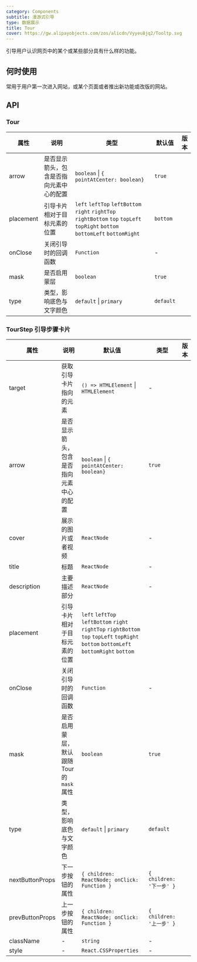 ```yaml
---
category: Components
subtitle: 漫游式引导
type: 数据展示
title: Tour
cover: https://gw.alipayobjects.com/zos/alicdn/Vyyeu8jq2/Tooltp.svg
---
```


引导用户认识网页中的某个或某些部分具有什么样的功能。

## 何时使用

常用于用户第一次进入网站，或某个页面或者推出新功能或改版的网站。

## API

### Tour

| 属性 | 说明 | 类型 | 默认值 | 版本 |
| --- | --- | --- | --- | --- |
| arrow | 是否显示箭头，包含是否指向元素中心的配置 | `boolean` \| `{ pointAtCenter: boolean}` | `true` |  |
| placement | 引导卡片相对于目标元素的位置 | `left` `leftTop` `leftBottom` `right` `rightTop` `rightBottom` `top` `topLeft` `topRight` `bottom` `bottomLeft` `bottomRight` | `bottom` |  |
| onClose | 关闭引导时的回调函数 | `Function` | - |  |
| mask | 是否启用蒙层 | `boolean` | `true` |  |
| type | 类型，影响底色与文字颜色 | `default` \| `primary` | `default` |  |

### TourStep 引导步骤卡片

| 属性 | 说明 | 默认值 | 类型 | 版本 |
| --- | --- | --- | --- | --- |
| target | 获取引导卡片指向的元素 | `() => HTMLElement` \| `HTMLElement` | - |  |
| arrow | 是否显示箭头，包含是否指向元素中心的配置 | `boolean` \| `{ pointAtCenter: boolean}` | `true` |  |
| cover | 展示的图片或者视频 | `ReactNode` | - |  |
| title | 标题 | `ReactNode` | - |  |
| description | 主要描述部分 | `ReactNode` | - |  |
| placement | 引导卡片相对于目标元素的位置 | `left` `leftTop` `leftBottom` `right` `rightTop` `rightBottom` `top` `topLeft` `topRight` `bottom` `bottomLeft` `bottomRight` `bottom` |  |
| onClose | 关闭引导时的回调函数 | `Function` | - |  |
| mask | 是否启用蒙层，默认跟随 Tour 的 `mask` 属性 | `boolean` | `true` |  |
| type | 类型，影响底色与文字颜色 | `default` \| `primary` | `default` |  |
| nextButtonProps | 下一步按钮的属性 | `{ children: ReactNode; onClick: Function }` | `{ children: '下一步' }` |  |
| prevButtonProps | 上一步按钮的属性 | `{ children: ReactNode; onClick: Function }` | `{ children: '上一步' }` |  |
| className | - | `string` | - |  |
| style | - | `React.CSSProperties` | - |  |
